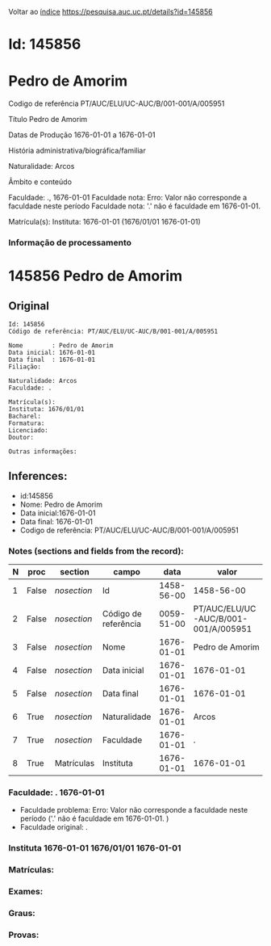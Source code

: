 
Voltar ao [índice](00%20Lista.md)
https://pesquisa.auc.uc.pt/details?id=145856

# Id: 145856
# Pedro de Amorim

Codigo de referência
PT/AUC/ELU/UC-AUC/B/001-001/A/005951

Título
Pedro de Amorim

Datas de Produção
1676-01-01 a 1676-01-01

História administrativa/biográfica/familiar

Naturalidade: Arcos


Âmbito e conteúdo

Faculdade: ., 1676-01-01 
Faculdade nota: Erro: Valor não corresponde a faculdade neste período
Faculdade nota: '.' não é faculdade em 1676-01-01.  

Matrícula(s):
Instituta: 1676-01-01 (1676/01/01 1676-01-01)


### Informação de processamento
# 145856 Pedro de Amorim

## Original
```
Id: 145856
Código de referência: PT/AUC/ELU/UC-AUC/B/001-001/A/005951

Nome        : Pedro de Amorim
Data inicial: 1676-01-01
Data final  : 1676-01-01
Filiação: 

Naturalidade: Arcos
Faculdade: .

Matrícula(s): 
Instituta: 1676/01/01
Bacharel:
Formatura:
Licenciado:
Doutor:

Outras informações:

```
## Inferences:
* id:145856
* Nome: Pedro de Amorim
* Data inicial:1676-01-01
* Data final: 1676-01-01
* Codigo de referência: PT/AUC/ELU/UC-AUC/B/001-001/A/005951

### Notes (sections and fields from the record):
|N  |proc   |section      |campo                 |data        |valor                                 |obs         |
|---|-------|-------------|----------------------|------------|--------------------------------------|------------|
|1  |False  |*nosection*  |Id                    |1458-56-00  |1458-56-00                            |145856      |
|2  |False  |*nosection*  |Código de referência  |0059-51-00  |PT/AUC/ELU/UC-AUC/B/001-001/A/005951  |            |
|3  |False  |*nosection*  |Nome                  |1676-01-01  |Pedro de Amorim                       |            |
|4  |False  |*nosection*  |Data inicial          |1676-01-01  |1676-01-01                            |1676-01-01  |
|5  |False  |*nosection*  |Data final            |1676-01-01  |1676-01-01                            |1676-01-01  |
|6  |True   |*nosection*  |Naturalidade          |1676-01-01  |Arcos                                 |            |
|7  |True   |*nosection*  |Faculdade             |1676-01-01  |.                                     |            |
|8  |True   |Matrículas   |Instituta             |1676-01-01  |1676-01-01                            |1676/01/01  |
### Faculdade: . 1676-01-01 
* Faculdade problema: Erro: Valor não corresponde a faculdade neste período ('.' não é faculdade em 1676-01-01.  )
* Faculdade original: .
### Instituta 1676-01-01 1676/01/01 1676-01-01

### Matrículas:

### Exames:

### Graus:

### Provas:


